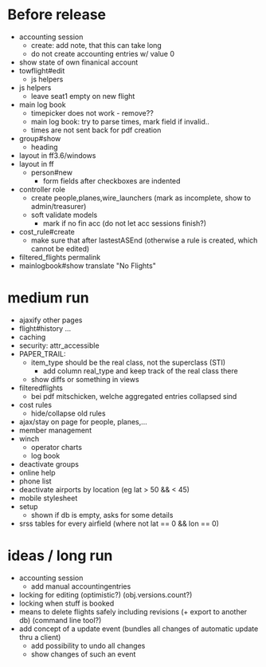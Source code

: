 # Before release
  - accounting session
    - create: add note, that this can take long
    - do not create accounting entries w/ value 0
  - show state of own finanical account
  - towflight#edit
    - js helpers
  - js helpers
    - leave seat1 empty on new flight
  - main log book
    - timepicker does not work - remove??
    - main log book: try to parse times, mark field if invalid..
    - times are not sent back for pdf creation
  - group#show
    - heading
  - layout in ff3.6/windows
  - layout in ff
    - person#new
      - form fields after checkboxes are indented
  - controller role
    - create people,planes,wire\_launchers (mark as incomplete, show to admin/treasurer)
    - soft validate models
      - mark if no fin acc (do not let acc sessions finish?)
  - cost\_rule#create
    - make sure that after lastestASEnd (otherwise a rule is created, which cannot be edited)
  - filtered\_flights permalink
  - mainlogbook#show translate "No Flights"

# medium run
  - ajaxify other pages
  - flight#history ...
  - caching
  - security: attr\_accessible
  - PAPER_TRAIL:
    - item_type should be the real class, not the superclass (STI)
      - add column real_type and keep track of the real class there
    - show diffs or something in views
  - filteredflights
    - bei pdf mitschicken, welche aggregated entries collapsed sind
  - cost rules
    - hide/collapse old rules
  - ajax/stay on page for people, planes,...
  - member management
  - winch
    - operator charts
    - log book
  - deactivate groups
  - online help
  - phone list
  - deactivate airports by location (eg lat > 50 && < 45)
  - mobile stylesheet
  - setup
    - shown if db is empty, asks for some details
  - srss tables for every airfield (where not lat == 0 && lon == 0)

# ideas / long run
  - accounting session
    - add manual accountingentries
  - locking for editing (optimistic?) (obj.versions.count?)
  - locking when stuff is booked
  - means to delete flights safely including revisions (+ export to another db) (command line tool?)
  - add concept of a update event (bundles all changes of automatic update thru a client)
    - add possibility to undo all changes
    - show changes of such an event

